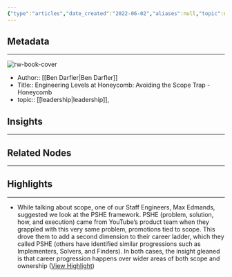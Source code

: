 ```yaml
---
{"type":"articles","date_created":"2022-06-02","aliases":null,"topic":null,"url":"https://www.honeycomb.io/blog/engineering-levels-at-honeycomb/","layout":null,"banner":null,"dg-publish":true,"tags":null,"permalink":"/300-biblio/200-articles/engineering-levels-at-honeycomb-avoiding-the-scope-trap-honeycomb/","dgPassFrontmatter":true,"created":"2023-10-20T12:44:17.000-05:00","updated":"2023-10-20T12:44:17.000-05:00"}
---
```


## Metadata
---
![rw-book-cover](https://readwise-assets.s3.amazonaws.com/static/images/article1.be68295a7e40.png)
- Author:: [[Ben Darfler\|Ben Darfler]]
- Title:: Engineering Levels at Honeycomb: Avoiding the Scope Trap - Honeycomb
- topic:: [[leadership\|leadership]], 



## Insights
---
## Related Nodes
---

## Highlights 
---
- While talking about scope, one of our Staff Engineers, Max Edmands, suggested we look at the PSHE framework. PSHE (problem, solution, how, and execution) came from YouTube’s product team when they grappled with this very same problem, promotions tied to scope. This drove them to add a second dimension to their career ladder, which they called PSHE (others have identified similar progressions such as Implementers, Solvers, and Finders). In both cases, the insight gleaned is that career progression happens over wider areas of both scope and ownership ([View Highlight](https://instapaper.com/read/1510973902/19713617))

